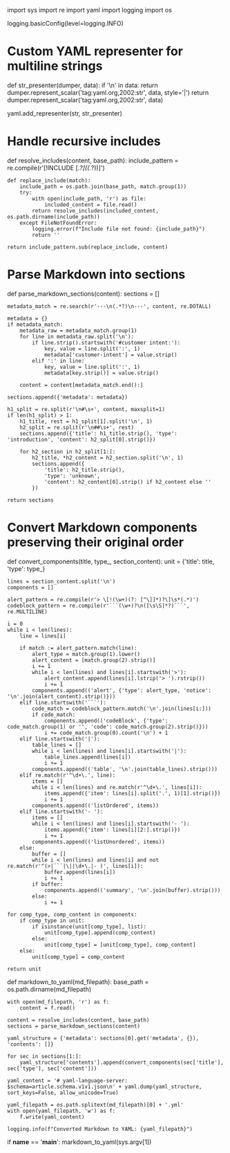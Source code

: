import sys
import re
import yaml
import logging
import os

logging.basicConfig(level=logging.INFO)

# Custom YAML representer for multiline strings
def str_presenter(dumper, data):
    if '\n' in data:
        return dumper.represent_scalar('tag:yaml.org,2002:str', data, style='|')
    return dumper.represent_scalar('tag:yaml.org,2002:str', data)

yaml.add_representer(str, str_presenter)

# Handle recursive includes
def resolve_includes(content, base_path):
    include_pattern = re.compile(r'\[!INCLUDE \[.*?\]\((.*?)\)\]')

    def replace_include(match):
        include_path = os.path.join(base_path, match.group(1))
        try:
            with open(include_path, 'r') as file:
                included_content = file.read()
            return resolve_includes(included_content, os.path.dirname(include_path))
        except FileNotFoundError:
            logging.error(f"Include file not found: {include_path}")
            return ''

    return include_pattern.sub(replace_include, content)

# Parse Markdown into sections
def parse_markdown_sections(content):
    sections = []

    metadata_match = re.search(r'---\n(.*?)\n---', content, re.DOTALL)

    metadata = {}
    if metadata_match:
        metadata_raw = metadata_match.group(1)
        for line in metadata_raw.split('\n'):
            if line.strip().startswith('#customer intent:'):
                key, value = line.split(':', 1)
                metadata['customer-intent'] = value.strip()
            elif ':' in line:
                key, value = line.split(':', 1)
                metadata[key.strip()] = value.strip()

        content = content[metadata_match.end():]

    sections.append({'metadata': metadata})

    h1_split = re.split(r'\n#\s+', content, maxsplit=1)
    if len(h1_split) > 1:
        h1_title, rest = h1_split[1].split('\n', 1)
        h2_split = re.split(r'\n##\s+', rest)
        sections.append({'title': h1_title.strip(), 'type': 'introduction', 'content': h2_split[0].strip()})

        for h2_section in h2_split[1:]:
            h2_title, *h2_content = h2_section.split('\n', 1)
            sections.append({
                'title': h2_title.strip(),
                'type': 'unknown',
                'content': h2_content[0].strip() if h2_content else ''
            })

    return sections

# Convert Markdown components preserving their original order
def convert_components(title, type_, section_content):
    unit = {'title': title, 'type': type_}

    lines = section_content.split('\n')
    components = []

    alert_pattern = re.compile(r'> \[!(\w+)(?: [^\]]*)?\]\s*(.*)')
    codeblock_pattern = re.compile(r'```(\w+)?\n([\s\S]*?)```', re.MULTILINE)

    i = 0
    while i < len(lines):
        line = lines[i]

        if match := alert_pattern.match(line):
            alert_type = match.group(1).lower()
            alert_content = [match.group(2).strip()]
            i += 1
            while i < len(lines) and lines[i].startswith('>'):
                alert_content.append(lines[i].lstrip('> ').rstrip())
                i += 1
            components.append(('alert', {'type': alert_type, 'notice': '\n'.join(alert_content).strip()}))
        elif line.startswith('```'):
            code_match = codeblock_pattern.match('\n'.join(lines[i:]))
            if code_match:
                components.append(('codeBlock', {'type': code_match.group(1) or '', 'code': code_match.group(2).strip()}))
                i += code_match.group(0).count('\n') + 1
        elif line.startswith('|'):
            table_lines = []
            while i < len(lines) and lines[i].startswith('|'):
                table_lines.append(lines[i])
                i += 1
            components.append(('table', '\n'.join(table_lines).strip()))
        elif re.match(r'^\d+\.', line):
            items = []
            while i < len(lines) and re.match(r'^\d+\.', lines[i]):
                items.append({'item': lines[i].split('.', 1)[1].strip()})
                i += 1
            components.append(('listOrdered', items))
        elif line.startswith('- '):
            items = []
            while i < len(lines) and lines[i].startswith('- '):
                items.append({'item': lines[i][2:].strip()})
                i += 1
            components.append(('listUnordered', items))
        else:
            buffer = []
            while i < len(lines) and lines[i] and not re.match(r'^(>|```|\||\d+\.|- )', lines[i]):
                buffer.append(lines[i])
                i += 1
            if buffer:
                components.append(('summary', '\n'.join(buffer).strip()))
            else:
                i += 1

    for comp_type, comp_content in components:
        if comp_type in unit:
            if isinstance(unit[comp_type], list):
                unit[comp_type].append(comp_content)
            else:
                unit[comp_type] = [unit[comp_type], comp_content]
        else:
            unit[comp_type] = comp_content

    return unit

def markdown_to_yaml(md_filepath):
    base_path = os.path.dirname(md_filepath)

    with open(md_filepath, 'r') as f:
        content = f.read()

    content = resolve_includes(content, base_path)
    sections = parse_markdown_sections(content)

    yaml_structure = {'metadata': sections[0].get('metadata', {}), 'contents': []}

    for sec in sections[1:]:
        yaml_structure['contents'].append(convert_components(sec['title'], sec['type'], sec['content']))

    yaml_content = '# yaml-language-server: $schema=article.schema.v1v1.json\n' + yaml.dump(yaml_structure, sort_keys=False, allow_unicode=True)

    yaml_filepath = os.path.splitext(md_filepath)[0] + '.yml'
    with open(yaml_filepath, 'w') as f:
        f.write(yaml_content)

    logging.info(f"Converted Markdown to YAML: {yaml_filepath}")

if __name__ == '__main__':
    markdown_to_yaml(sys.argv[1])
